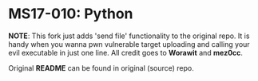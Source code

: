 MS17-010: Python
=================
**NOTE**: This fork just adds 'send file' functionality to the original repo.
It is handy when you wanna pwn vulnerable target uploading and calling your evil executable in just one line.
All credit goes to **Worawit** and **mez0cc**.

Original **README** can be found in original (source) repo.
